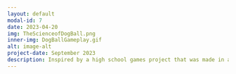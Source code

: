```yaml
---
layout: default
modal-id: 7
date: 2023-04-20
img: TheScienceofDogBall.png
inner-img: DogBallGameplay.gif
alt: image-alt
project-date: September 2023
description: Inspired by a high school games project that was made in a web game creator, The Science of DogBall is a 2D infinite scroller experimenting with physics and magnetic forces. This was developed in a 2-day game jam, and this game marks the first game I have developed solo - along with my brother volunteering his time helping with the art and music. The theme of this game jam was "Magnets", and an added constraint of a 'stationery' camera. <p>When the theme of the game jam was announced, the first thing that instantly came into my mind was Sonic the Hedgehog's Homing Attack move. The Homing Attack involves Sonic locking onto a target, curling himself into a ball and rushing at the enemy at speed. While I could not quite figure out how to replicate the homing attack move into Unity, Sonic was in fact the main inspiration behind the mechanics of this game.</p><p> PLAY ON <a href="https://jim-justgaming.itch.io/the-science-of-dog-ball" target="_blank">ITCH.IO<i class="fa-brands fa-fw fa-itch-io"></i></a></p> 
---
```

